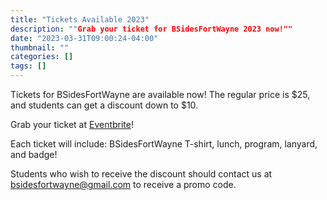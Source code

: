 ```yaml
---
title: "Tickets Available 2023"
description: ""Grab your ticket for BSidesFortWayne 2023 now!""
date: "2023-03-31T09:00:24-04:00"
thumbnail: ""
categories: []
tags: []
---
```

Tickets for BSidesFortWayne are available now! The regular price is $25, and students can get a discount down to $10.

Grab your ticket at [Eventbrite](https://www.eventbrite.com/e/bsidesfortwayne-2023-tickets-559672183567)!

Each ticket will include: BSidesFortWayne T-shirt, lunch, program, lanyard, and badge!

Students who wish to receive the discount should contact us at bsidesfortwayne@gmail.com to receive a promo code.

<!--more-->